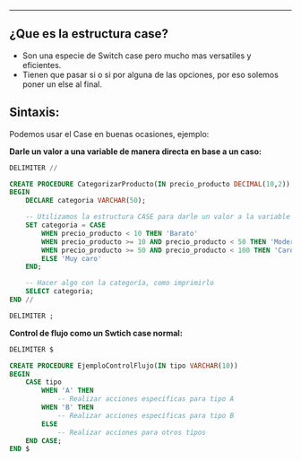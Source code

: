 
---

## ¿Que es la estructura case?

- Son una especie de Switch case pero mucho mas versatiles y eficientes.
- Tienen que pasar si o si por alguna de las opciones, por eso solemos poner un else al final.


## Sintaxis:
Podemos usar el Case en buenas ocasiones, ejemplo:

**Darle un valor a una variable de manera directa en base a un caso:**
```sql
DELIMITER //

CREATE PROCEDURE CategorizarProducto(IN precio_producto DECIMAL(10,2))
BEGIN
    DECLARE categoria VARCHAR(50);

    -- Utilizamos la estructura CASE para darle un valor a la variable en base a un caso
    SET categoria = CASE
        WHEN precio_producto < 10 THEN 'Barato'
        WHEN precio_producto >= 10 AND precio_producto < 50 THEN 'Moderado'
        WHEN precio_producto >= 50 AND precio_producto < 100 THEN 'Caro'
        ELSE 'Muy caro'
    END;

    -- Hacer algo con la categoría, como imprimirlo
    SELECT categoria;
END //

DELIMITER ;
```

**Control de flujo como un Swtich case normal:**
```sql
DELIMITER $

CREATE PROCEDURE EjemploControlFlujo(IN tipo VARCHAR(10))
BEGIN
    CASE tipo
        WHEN 'A' THEN
            -- Realizar acciones específicas para tipo A
        WHEN 'B' THEN
            -- Realizar acciones específicas para tipo B
        ELSE
            -- Realizar acciones para otros tipos
    END CASE;
END $

```
